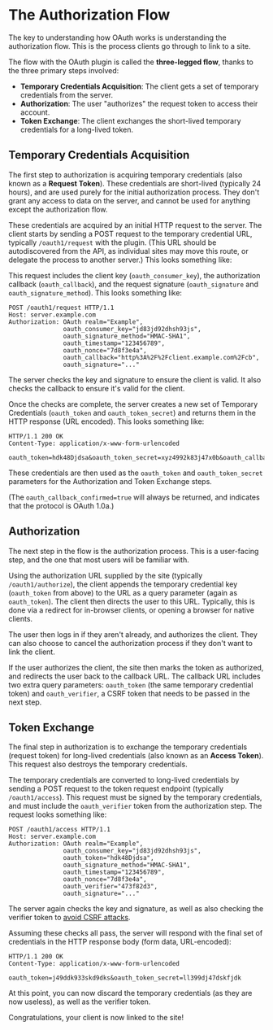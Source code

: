 # The Authorization Flow

The key to understanding how OAuth works is understanding the authorization flow. This is the process clients go through to link to a site.

The flow with the OAuth plugin is called the **three-legged flow**, thanks to the three primary steps involved:

* **Temporary Credentials Acquisition**: The client gets a set of temporary credentials from the server.
* **Authorization**: The user "authorizes" the request token to access their account.
* **Token Exchange**: The client exchanges the short-lived temporary credentials for a long-lived token.

## Temporary Credentials Acquisition

The first step to authorization is acquiring temporary credentials (also known as a **Request Token**). These credentials are short-lived (typically 24 hours), and are used purely for the initial authorization process. They don't grant any access to data on the server, and cannot be used for anything except the authorization flow.

These credentials are acquired by an initial HTTP request to the server. The client starts by sending a POST request to the temporary credential URL, typically `/oauth1/request` with the plugin. (This URL should be autodiscovered from the API, as individual sites may move this route, or delegate the process to another server.) This looks something like:

This request includes the client key (`oauth_consumer_key`), the authorization callback (`oauth_callback`), and the request signature (`oauth_signature` and `oauth_signature_method`). This looks something like:

```
POST /oauth1/request HTTP/1.1
Host: server.example.com
Authorization: OAuth realm="Example",
               oauth_consumer_key="jd83jd92dhsh93js",
               oauth_signature_method="HMAC-SHA1",
               oauth_timestamp="123456789",
               oauth_nonce="7d8f3e4a",
               oauth_callback="http%3A%2F%2Fclient.example.com%2Fcb",
               oauth_signature="..."
```

The server checks the key and signature to ensure the client  is valid. It also checks the callback to ensure it's valid for the client.

Once the checks are complete, the server creates a new set of Temporary Credentials (`oauth_token` and `oauth_token_secret`) and returns them in the HTTP response (URL encoded). This looks something like:

```
HTTP/1.1 200 OK
Content-Type: application/x-www-form-urlencoded

oauth_token=hdk48Djdsa&oauth_token_secret=xyz4992k83j47x0b&oauth_callback_confirmed=true
```

These credentials are then used as the `oauth_token` and `oauth_token_secret` parameters for the Authorization and Token Exchange steps.

(The `oauth_callback_confirmed=true` will always be returned, and indicates that the protocol is OAuth 1.0a.)


## Authorization

The next step in the flow is the authorization process. This is a user-facing step, and the one that most users will be familiar with.

Using the authorization URL supplied by the site (typically `/oauth1/authorize`), the client appends the temporary credential key (`oauth_token` from above) to the URL as a query parameter (again as `oauth_token`). The client then directs the user to this URL. Typically, this is done via a redirect for in-browser clients, or opening a browser for native clients.

The user then logs in if they aren't already, and authorizes the client. They can also choose to cancel the authorization process if they don't want to link the client.

If the user authorizes the client, the site then marks the token as authorized, and redirects the user back to the callback URL. The callback URL includes two extra query parameters: `oauth_token` (the same temporary credential token) and `oauth_verifier`, a CSRF token that needs to be passed in the next step.


## Token Exchange

The final step in authorization is to exchange the temporary credentials (request token) for long-lived credentials (also known as an **Access Token**). This request also destroys the temporary credentials.

The temporary credentials are converted to long-lived credentials by sending a POST request to the token request endpoint (typically `/oauth1/access`). This request must be signed by the temporary credentials, and must include the `oauth_verifier` token from the authorization step. The request looks something like:

```
POST /oauth1/access HTTP/1.1
Host: server.example.com
Authorization: OAuth realm="Example",
               oauth_consumer_key="jd83jd92dhsh93js",
               oauth_token="hdk48Djdsa",
               oauth_signature_method="HMAC-SHA1",
               oauth_timestamp="123456789",
               oauth_nonce="7d8f3e4a",
               oauth_verifier="473f82d3",
               oauth_signature="..."
```

The server again checks the key and signature, as well as also checking the verifier token to [avoid CSRF attacks](http://oauth.net/advisories/2009-1/).

Assuming these checks all pass, the server will respond with the final set of credentials in the HTTP response body (form data, URL-encoded):

```
HTTP/1.1 200 OK
Content-Type: application/x-www-form-urlencoded

oauth_token=j49ddk933skd9dks&oauth_token_secret=ll399dj47dskfjdk
```

At this point, you can now discard the temporary credentials (as they are now useless), as well as the verifier token.

Congratulations, your client is now linked to the site!